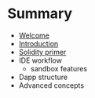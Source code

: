 # Summary

* [Welcome](README.md)
* [Introduction](chapter1.md)
* [Solidity primer](solidity_primer.md)
* IDE workflow
   * sandbox features
* Dapp structure
* Advanced concepts

